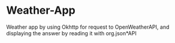 # Weather-App
Weather app by using Okhttp for request to OpenWeatherAPI, and displaying the answer by reading it with org.json*API
